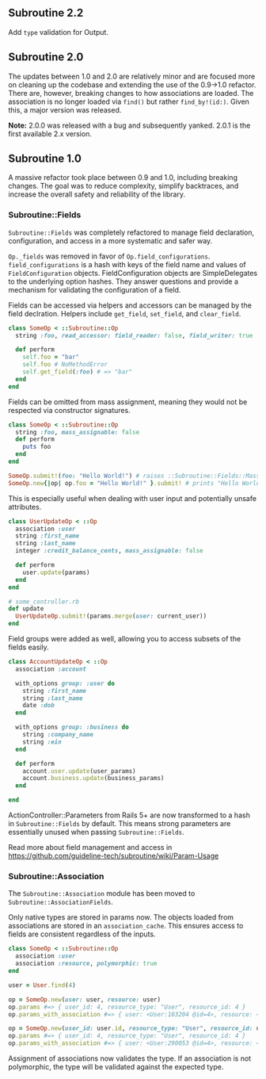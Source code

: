 ## Subroutine 2.2

Add `type` validation for Output.

## Subroutine 2.0

The updates between 1.0 and 2.0 are relatively minor and are focused more on cleaning up the codebase and extending the use of the 0.9->1.0 refactor. There are, however, breaking changes to how associations are loaded. The association is no longer loaded via `find()` but rather `find_by!(id:)`. Given this, a major version was released.

**Note:** 2.0.0 was released with a bug and subsequently yanked. 2.0.1 is the first available 2.x version.

## Subroutine 1.0

A massive refactor took place between 0.9 and 1.0, including breaking changes. The goal was to reduce complexity, simplify backtraces, and increase the overall safety and reliability of the library.

### Subroutine::Fields

`Subroutine::Fields` was completely refactored to manage field declaration, configuration, and access in a more systematic and safer way.

`Op._fields` was removed in favor of `Op.field_configurations`. `field_configurations` is a hash with keys of the field name and values of `FieldConfiguration` objects. FieldConfiguration objects are SimpleDelegates to the underlying option hashes. They answer questions and provide a mechanism for validating the configuration of a field.

Fields can be accessed via helpers and accessors can be managed by the field declration. Helpers include `get_field`, `set_field`, and `clear_field`.

```ruby
class SomeOp < ::Subroutine::Op
  string :foo, read_accessor: field_reader: false, field_writer: true

  def perform
    self.foo = "bar"
    self.foo # NoMethodError
    self.get_field(:foo) # => "bar"
  end
end
```

Fields can be omitted from mass assignment, meaning they would not be respected via constructor signatures.

```ruby
class SomeOp < ::Subroutine::Op
  string :foo, mass_assignable: false
  def perform
    puts foo
  end
end

SomeOp.submit!(foo: "Hello World!") # raises ::Subroutine::Fields::MassAssignmentError
SomeOp.new{|op| op.foo = "Hello World!" }.submit! # prints "Hello World!"
```

This is especially useful when dealing with user input and potentially unsafe attributes.

```ruby
class UserUpdateOp < ::Op
  association :user
  string :first_name
  string :last_name
  integer :credit_balance_cents, mass_assignable: false

  def perform
    user.update(params)
  end
end

# some_controller.rb
def update
  UserUpdateOp.submit!(params.merge(user: current_user))
end
```

Field groups were added as well, allowing you to access subsets of the fields easily.

```ruby
class AccountUpdateOp < ::Op
  association :account

  with_options group: :user do
    string :first_name
    string :last_name
    date :dob
  end

  with_options group: :business do
    string :company_name
    string :ein
  end

  def perform
    account.user.update(user_params)
    account.business.update(business_params)
  end

end
```

ActionController::Parameters from Rails 5+ are now transformed to a hash in `Subroutine::Fields` by default. This means strong parameters are essentially unused when passing `Subroutine::Fields`.

Read more about field management and access in https://github.com/guideline-tech/subroutine/wiki/Param-Usage

### Subroutine::Association

The `Subroutine::Association` module has been moved to `Subroutine::AssociationFields`.

Only native types are stored in params now. The objects loaded from associations are stored in an `association_cache`. This ensures access to fields are consistent regardless of the inputs.

```ruby
class SomeOp < ::Subroutine::Op
  association :user
  association :resource, polymorphic: true
end

user = User.find(4)

op = SomeOp.new(user: user, resource: user)
op.params #=> { user_id: 4, resource_type: "User", resource_id: 4 }
op.params_with_association #=> { user: <User:103204 @id=4>, resource: <User:103204 @id=4> }

op = SomeOp.new(user_id: user.id, resource_type: "User", resource_id: user.id)
op.params #=> { user_id: 4, resource_type: "User", resource_id: 4 }
op.params_with_association #=> { user: <User:290053 @id=4>, resource: <User:29042 @id=4> }
```

Assignment of associations now validates the type. If an association is not polymorphic, the type will be validated against the expected type.
